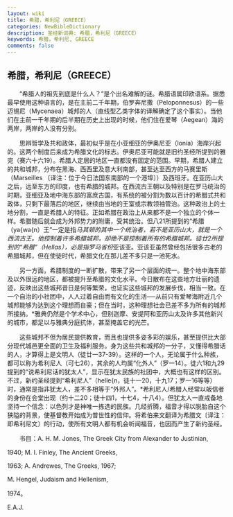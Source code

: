 ```yaml
---
layout: wiki
title: 希腊，希利尼（GREECE）
categories: NewBibleDictionary
description: 圣经新词典: 希腊，希利尼（GREECE）
keywords: 希腊，希利尼, GREECE
comments: false
---
```


## 希腊，希利尼（GREECE）

　　“希腊人的祖先到底是什么人？”是个出名难解的谜。希腊语属印欧语系。据悉最早使用这种语言的，是在主前二千年期，伯罗奔尼撒（Peloponnesus）的一些迈锡尼（Mycenaea）城邦的人（直线型乙类字体的译解确定了这个事实）。当他们在主前一千年期的后半期在历史上出现的时候，他们住在爱琴（Aegean）海的两岸，两岸的人没有分别。

　　思辨哲学及共和政体，最初似乎是在小亚细亚的伊奥尼亚（lonia）海岸兴起的。这两个制度后来成为希腊文化的标志。伊奥尼亚可能就是旧约圣经所提到的雅完（赛六十六19）。希腊人定居的地区一直都没有固定的范围。早期，希腊人建立的共和城邦，分布在黑海、西西里及意大利南部，甚至达至西方的马赛里斯（Marseilles 〔译注：位于今日法国东南部的一个港埠〕）及西班牙。在亚历山大之后，远至东方的印度，也有希腊的城邦。在西流古王朝以及特别是在罗马统治的时期，亚细亚及地中海东部的富庶古国，有系统的被分割为数以百计的希腊式共和政体，只剩下最落后的地区，继续由当地的王室或宗教领袖管治。这种政治上的土地分割，一直是希腊人的特征。正如希腊在政治上从来都不是一个独立的个体一样。希腊随后就会成为外邦势力的附庸，受其统治。但八21所提到的“希腊（ya{wa{n）王”一定是指*马其顿的其中一个统治者，若不是亚历山大，就是一个西流古王。他控制着许多希腊城邦，却绝不是控制着所有的希腊城邦。徒廿2所提到的“希腊”（Hellas），必是指罗马省份*亚该亚。亚该亚虽然曾经包括很多古老的希腊城邦，但在使徒时代，希腊文化在那儿差不多只是一池死水。

　　另一方面，希腊制度的一断扩散，带来了另一个层面的统一。整个地中海东部及以外很远的地区，都被提升至希腊的文化水平。今日散布在这些地方壮丽的遗迹，反映出这些城邦昔日是何等繁荣，也证实这些城邦的发展步伐，相当一致。在一个自治的小社团中，人人过着自由而有文化的生活──从前只有爱琴海附近几个城邦能够为达到这个理想而自豪；但在当时，这种理想社会已差不多为所有的城邦所接纳。*雅典仍然是个学术中心，但别迦摩、安提阿和亚历山太及许多其他新兴的城市，都足以与雅典分庭抗体，甚至掩盖它的光芒。

　　这些城邦不但为居民提供教育，而且也提供多姿多彩的娱乐，甚至提供比大部分现代城邑更全面的卫生及福利服务。身为这些共和城邦的一分子，又懂得希腊话的人，才算得上是文明人（徒廿一37-39）。这样的一个人，无论属于什么种族，都可以称为希利尼人（可七26），其余的人均属“化外人”（罗一14）。徒六1和九29提到的“说希利尼话的犹太人”，显示在犹太民族的社团中，大概也有这样的区别。不过，新约圣经提到“希利尼人”（helle{n，徒十一20，十九17；罗一16等等）时，通常是指非犹太人，差不多相等于“外邦人”。*希利尼人/希腊人经常以皈信者的身份在会堂出现（约十二20；徒十四1，十七4，十八4）。但犹太人一直戒备地坚持一个信念：以色列才是神唯一拣选的民族。几经折腾，福音才得以脱胎自这个狭隘的背景，使基督教开始成为普世性的信仰。将希伯来文翻译为希腊文〔译注：即希利尼文〕的行动，使所有文明人都有机会听闻福音，也因而产生了新约圣经。

　　书目：A. H. M. Jones, The Greek City from Alexander to Justinian,

1940; M. I. Finley, The Ancient Greeks,

1963; A. Andrewes, The Greeks, 1967;

M. Hengel, Judaism and Hellenism,

1974。

E.A.J.








